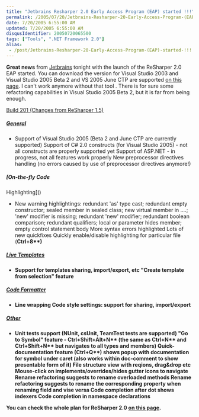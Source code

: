```yaml
---
title: "Jetbrains Resharper 2.0 Early Access Program (EAP) started !!!"
permalink: /2005/07/20/Jetbrains-Resharper-20-Early-Access-Program-(EAP)-started-!!!/
date: 7/20/2005 6:55:00 AM
updated: 7/20/2005 6:55:00 AM
disqusIdentifier: 20050720065500
tags: ["Tools", ".NET Framework 2.0"]
alias:
 - /post/Jetbrains-Resharper-20-Early-Access-Program-(EAP)-started-!!!.aspx/index.html
---
```

**Great news** from [Jetbrains](http://www.jetbrains.com/) tonight with the launch of the 
ReSharper 2.0 EAP started. You can download the version for Visual Studio 2003 
and Visual Studio 2005 Beta 2 and VS 2005 June CTP are supported [on this 
page](http://www.jetbrains.net/confluence/display/ReSharper/Download). I can't work anymore without that tool . There is for sure some 
refactoring capabilities in Visual Studio 2005 Beta 2, but it is far from 
being enough.

[Build 201 (Changes from ReSharper 
1.5)](http://www.jetbrains.net/confluence/display/ReSharper/Changes)
<!-- more -->

##### [General]()

*   Support of Visual Studio 2005 (Beta 2 and June CTP are currently 
  supported) 
  Support of C# 2.0 constructs (for Visual Studio 2005) - not all constructs 
  are properly supported yet 
  Support of ASP.NET - in progress, not all features work properly 
  New preprocessor directives handling (no errors caused by use of 
  preprocessor directives anymore!) 


##### [On-the-fly Code 
Highlighting]()

*   New warning highlightings: redundant 'as' type cast; redundant empty 
  constructor; sealed member in sealed class; new virtual member in ....; 'new' 
  modifier is missing; redundant 'new' modifier; redundant boolean comparison; 
  redundant qualifiers; local or parameter hides member; empty control statement 
  body 
  More syntax errors highlighted 
  Lots of new quickfixes 
  Quickly enable/disable highlighting for particular file (<b class="strong">Ctrl+8**) 


##### [Live Templates]()

*   Support for templates sharing, import/export, etc 
  "Create template from selection" feature 


##### [Code Formatter]()

*   Line wrapping 
  Code style settings: support for sharing, import/export 


##### [Other]()

*   Unit tests support (NUnit, csUnit, TeamTest tests are supported) 
  "Go to Symbol" feature - <b class="strong">Ctrl+Shift+Alt+N** (the same as 
  <b class="strong">Ctrl+N** and <b class="strong">Ctrl+Shift+N** but navigates 
  to all types and members) 
  Quick-documentation feature (<b class="strong">Ctrl+Q**) shows popup with 
  documentation for symbol under caret (also works within doc-comment to show 
  presentable form of it) 
  File structure view with reqions, drag&drop etc 
  Mouse-click on implements/overrides/hides gutter icons to navigate 
  Rename refactoring suggests to rename overloaded methods 
  Rename refactoring suggests to rename the corresponding property when 
  renaming field and vise versa 
  Code completion after dot shows indexers 
  Code completion in namespace declarations


<span class="pagetitle">You can check the whole plan for ReSharper 2.0 [on 
this page](http://www.jetbrains.net/confluence/display/ReSharper/ReSharper+2.0+Plan).</span>
<!--
<rdf:RDF xmlns:rdf="http://www.w3.org/1999/02/22-rdf-syntax-ns#"
         xmlns:dc="http://purl.org/dc/elements/1.1/"
         xmlns:trackback="http://madskills.com/public/xml/rss/module/trackback/">
<rdf:Description
    rdf:about="http://www.jetbrains.net/confluence/display/ReSharper/Changes"
    dc:identifier="http://www.jetbrains.net/confluence/display/ReSharper/Changes"
    dc:title="Changes"
    trackback:ping="http://www.jetbrains.net/confluence/rpc/trackback/130"/>
</rdf:RDF>
--></b></b></b></b></b>

